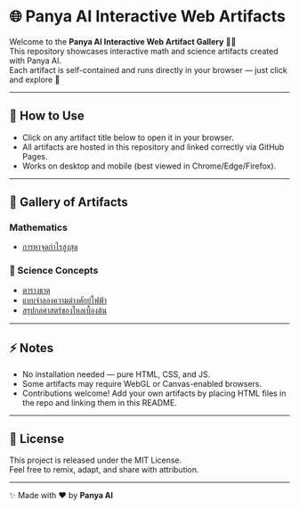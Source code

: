 # 🌐 Panya AI Interactive Web Artifacts

Welcome to the **Panya AI Interactive Web Artifact Gallery** 🎨✨  
This repository showcases interactive math and science artifacts created with Panya AI.  
Each artifact is self-contained and runs directly in your browser — just click and explore 🚀

---

## 📖 How to Use
- Click on any artifact title below to open it in your browser.  
- All artifacts are hosted in this repository and linked correctly via GitHub Pages.  
- Works on desktop and mobile (best viewed in Chrome/Edge/Firefox).

---

## 🎯 Gallery of Artifacts
### Mathematics
- [การหาจุดกำไรสูงสุด](https://JTIAPBNAI.github.io/การหาจุดกำไรสูงสุด.html)

### 🧬 Science Concepts
- [ตารางธาตุ](https://JTIAPBNAI.github.io/ตารางธาตุ.html)
- [แบบจำลองความต่างศักย์ไฟฟ้า](https://JTIAPBNAI.github.io/แบบจำลองความต่างศักย์ไฟฟ้า.html)
- [สรุปกลศาสตร์ของไหลเบื้องต้น](https://JTIAPBNAI.github.io/สรุปกลศาสตร์ของไหลเบื้องต้น.html)

---

## ⚡ Notes
- No installation needed — pure HTML, CSS, and JS.  
- Some artifacts may require WebGL or Canvas-enabled browsers.  
- Contributions welcome! Add your own artifacts by placing HTML files in the repo and linking them in this README.

---

## 📜 License
This project is released under the MIT License.  
Feel free to remix, adapt, and share with attribution.

---
✨ Made with ❤️ by **Panya AI**
